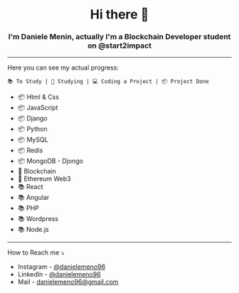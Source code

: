 <h1 align="center">Hi there 🙋</h1>
<h3 align="center">I'm Daniele Menin, actually I'm a Blockchain Developer student on @start2impact </h3>

---

Here you can see my actual progress:
```
📚 To Study | 📖 Studying | 💻 Coding a Project | 📦 Project Done
```

- 📦 Html & Css
- 📦 JavaScript
- 📦 Django
- 📦 Python
- 📦 MySQL
- 📦 Redis
- 📦 MongoDB - Djongo
- 📖 Blockchain
- 📖 Ethereum Web3
- 📚 React 
- 📚 Angular
- 📚 PHP
- 📚 Wordpress
- 📚 Node.js

---

How to Reach me ⤵️
- Instagram - [@danielemeno96](https://www.instagram.com/danielemeno96/)
- LinkedIn - [@danielemeno96](https://www.linkedin.com/in/daniele-menin/)
- Mail - <danielemeno96@gmail.com>

